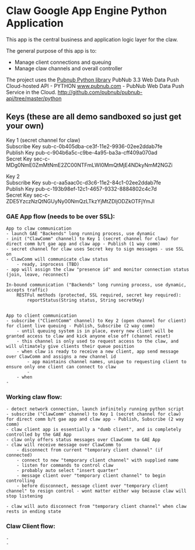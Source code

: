 # Claw Google App Engine Python Application

This app is the central business and application logic layer for the claw.

The general purpose of this app is to:

* Manage client connections and queuing
* Manage claw channels and overall controller

The project uses the [Pubnub Python library](https://github.com/pubnub/pubnub-api/tree/master/python/)
PubNub 3.3 Web Data Push Cloud-hosted API - PYTHON
www.pubnub.com - PubNub Web Data Push Service in the Cloud. 
http://github.com/pubnub/pubnub-api/tree/master/python

## Keys (these are all demo sandboxed so just get your own)
Key 1 (secret channel for claw)  
Subscribe Key	sub-c-0b405dba-ce3f-11e2-9936-02ee2ddab7fe  
Publish Key	pub-c-904b6a5c-c9be-4a95-ba3a-cff409a070ad  
Secret Key	sec-c-MDg0NmE0ZmMtNmE2ZC00NTFmLWI0MmQtMjE4NDkyNmM2NGZi  

Key 2  
Subscribe Key	sub-c-aa5aac0c-d3c6-11e2-84c1-02ee2ddab7fe  
Publish Key	pub-c-193b98ef-12c1-4657-9332-8884802c4c7d  
Secret Key	sec-c-ZDE5YzczNzQtNGUyNy00NmQzLTkzYjMtZDljODZkOTFjYmJl  

### GAE App flow (needs to be over SSL):
	App to claw communication
	- launch GAE "Backends" long running process, use dynamic
	- init ("ClawComm" channel) to Key 1 (secret channel for claw) for direct comm b/t gae app and claw app - Publish (1 way comm)
	- secret channel for claw uses Secret key to sign messages - use SSL on
	- ClawComm will communicate claw status
		- ready, inprocess (TBD)
	- app will assign the claw "presence id" and monitor connection status (join, leave, reconnect)
	
	In-bound communication ("Backends" long running process, use dynamic, accepts traffic)
		RESTFul methods (protected, SSL required, secret key required):
			reportStatus(String status, String secretKey)
			
	
	App to client communication
	- subscribe ("ClientComm" channel) to Key 2 (open channel for client) for client live queuing - Publish, Subscribe (2 way comm)
		- until queuing system is in place, every new client will be granted access to claw and kick anyone else off (channel reset)
		- this channel is only used to request access to the claw, and will ultimately give clients their queue position
		- when claw is ready to receive a new client, app send message over ClawComm and assigns a new channel id
			- app maintains channel names, unique to requesting client to ensure only one client can connect to claw
			- 
		- when 
	- 


### Working claw flow:
	- detect network connection, launch infinitely running python script
	- subscribe ("ClawComm" channel) to Key 1 (secret channel for claw) for direct comm b/t gae app and claw app - Publish, Subscribe (2 way comm)
	- claw client app is essentially a "dumb client", and is completely controlled by the GAE App
	- claw only offers status messages over ClawComm to GAE App
	- claw will receive message over ClawComm to
		- disconnect from current "temporary client channel" (if connected) 
		- connect to new "temporary client channel" with supplied name
		- listen for commands to control claw
		- probably auto select "insert quarter"
		- message client over "temporary client channel" to begin controlling
		- before disconnect, message client over "temporary client channel" to resign control - wont matter either way because claw will stop listening 
		
	- claw will auto disconnect from "temporary client channel" when claw rests in ending state

### Claw Client flow:
	- 
	- 


